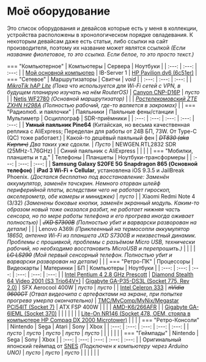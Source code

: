 # Моё оборудование

Это список оборудования и девайсов которые есть у меня в коллекции, устройства расположены в хронологическом порядке овладевания. К некоторым девайсам даже есть статьи, либо ссылки на сайт производителя, поэтому их название может являтся ссылкой *(Если название фиолетовое, то это ссылка. Если белое, то это просто текст.)*

=== "Компьютерное"
    | Компьютеры | Сервера | Ноутбуки |
    | :---: | :---: | :---: |
    | [Мой основной компьютер](../blog/posts/myPC/myPC.md) | IB-Server 1 | [HP Pavilion dv6 (6c51er)](../blog/posts/HP-Pavilion-dv6/HP-Pavilion-dv6.md) |
=== "Сетевое"
    | Маршрутизаторы | Свитчи | *void* |
    | :---: | :---: | :---: |
    | [*MikroTik hAP Lite*]() *(Пока что используется для Wi-Fi сетей с VPN, в будущем планирую изучать на нём RouterOS)* | [Canyon CNP-D16P](https://market.yandex.ru/product--kommutator-canyon-cnp-d16p/1779592626/spec?wprid=1702310941406536-552387891072353730-balancer-l7leveler-kubr-yp-sas-74-BAL-746&utm_source_service=web&clid=703&src_pof=703&icookie=erAXZbZaTrMz6eWdRf9%2FGWQaruvQo%2BrUb41lTh%2F5Oxyy8GyDmfnTVTkHN2vLFXn8DuV%2FrI35nF4JiVl6C9FD4NtNUKc%3D&baobab_event_id=lq13zvb8c6) | *пусто* |
    | [Netis WF2780](https://www.netis-systems.com/Home/detail/id/189.html) *(Основной маршрутизатор)* |  |
    | [*Ростелекомовский ZTE ZXHN H298A*](https://4pda.to/forum/index.php?showtopic=893490) *(Полностью рабочий, где-то валяется в закромах)* |  |
=== "Радиолюб. и паялочки"
    | Паяльники | Паяльные фены/станции | Мультиметр | Осциллограф | SDR-приёмники |
    | :---: | :---: | :---: | :---: | :---: |
    | **Умный паяльник Pine64** (Китайская, но весьма качественная реплика с AliExpress; Переделан для работы от 24В БП, 73W. От Type-C (QC) тоже работает.) | Какой-то дешёвый паяльный фен | *~~DT830 (aka Кирпич)~~ Два таких уже сдохли.* | *Пусто* | NEWGEN.RTL2832 SDR (25MHz-1.76GHz) |
    | Синий паяльник с AliExpress |  |  |  |  |
=== "Мобилки, планшеты и т.д."
    | Телефоны | Планшеты | Ноутбуки-трансформеры |
    | :---: | :---: | :---: |
    | **Samsung Galaxy S20FE 5G Snapdragon 865 (Основной телефон)** | **iPad 3 Wi-Fi + Cellular**, установлена iOS 9.3.5 и JailBreak Phoenix. *(Достался бесплатно под восстановление: Заменён аккумулятор, заменён тачскрин. Немного оторван шлейф периферийной платы, вследствии чего не работает гироскоп, акселерометр, обе камеры и миниджек)* | *пусто* |
    | Xiaomi Redmi Note 4 (3/32) *(Заменены боковые кнопки, заменён экранный модуль. Каким-то образом новый тоже оказался разбит, не работает нижняя часть сенсора, но по мере работы телефона и его прогрева иногда оживает полностью)* | *~~JXD S7300B~~ (Полностью убит и варварски разворован на детали)* |  |
    | Lenovo A369i *(Приклеенный на термосопли аккумулятор 18650, антенна Wi-Fi из планшета JXD S7300B и неизвестный динамик. Проблемы с прошивкой, проблемы с разъёмом Micro USB, технически рабочий, но необходимо восстановить MicroUSB и перепрошить.)* |  |  |
    | *~~LG LS290~~ (Мой первый сенсорный телефон. Полностью убит и варварски разворован на детали)* |  |  |
=== "Ретро-ПК"
    | Процессоры | Видеокарты | Материнки | БП | Компьютеры | Ноутбуки |
    | :---: | :---: | :---: | :---: | :---: | :---: |
    | [Intel Pentium 4 2.8 GHz Prescott](https://theretroweb.com/cpus/?cpuManufacturerId=207&cpuSpeedId=127&fsbSpeedId=54&page=1&itemsPerPage=24&showImages=1&name=Pentium%204) | [Diamond Stealth 64 Video 2001 (S3 Trio64V+)](https://vgamuseum.info/index.php/cpu/item/571-diamond-stealth-64-video-2001-s3-trio64v) | [Gigabyte GA-P35-DS3L (Socket 775, Rev 2.0)](https://www.gigabyte.ru/products/page/mb/ga-p35-ds3l_20/kf) | SFX Aerocool 400W | *пусто* | *пусто* |
    | [Intel Celeron 333](https://theretroweb.com/cpus/1391) | *~~nVidia 9600GT~~ (Отвал видеочипа с артефактами на экране, при попытке прогрева умерла окончательно)* | [TMC/MyComp/MyNix/Megastar PCI54IT (Socket 7)](https://theretroweb.com/motherboards/s/tmc-mycomp-mynix-pci54it-ver.-0.10) | ATX FSP 400W |  |  |
    | [AMD-K6/266AFR](https://theretroweb.com/cpus/1268) |  | [Gigabyte GA-6IEML (Socket 370)](https://theretroweb.com/motherboards/s/gigabyte-ga-6ieml) |  |  |  |
    |  |  | [Lite-On NR146 (Socket 478, OEM, стояла в компьютере HP Compaq DX 2000 Microtower)](https://theretroweb.com/motherboards/s/lite-on-nr146) |  |  |  |
=== "Ретро-Консоли"
    | Nintendo | Sega | Atari | Sony | Xbox |
    | :---: | :---: | :---: | :---: | :---: |
    | *пусто* | *пусто* | *пусто* | *пусто* | *пусто* |
    |  |  |  |  |  |
=== "Геймпады"
    | Nintendo | Sega | Sony | Xbox |
    | :---: | :---: | :---: | :---: | :---: |
    | Оригинальный японский геймпад от [SNES](https://ru.wikipedia.org/wiki/Super_Nintendo_Entertainment_System) *(Подключен к компьютеру через Arduino UNO)* | *пусто* | *пусто* | *пусто* |
    |  |  |  |  |